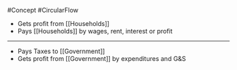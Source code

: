 #Concept 
#CircularFlow

- Gets profit from [[Households]]
- Pays [[Households]] by wages, rent, interest or profit

---

- Pays Taxes to [[Government]]
- Gets profit from [[Government]] by expenditures and G&S